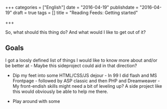 +++
categories = ["English"]
date = "2016-04-19"
publishdate = "2016-04-19"
draft = true
tags = []
title = "Reading Feeds: Getting started"

+++

So, what should this thing do? And what would I like to get out of it?

## Goals

I got a loosly defined list of things I would like to know more about and/or
be better at - Maybe this sideproject could aid in that direction?

- Dip my feet into some HTML/CSS/JS dejour - In 99 I did flash and MS
  Frontpage - followed by ASP classic and then PHP and Dreamweaver - My
  front-endish skills might need a bit of leveling up? A side project like
  this would obviously be able to help me there.

- Play around with some 
